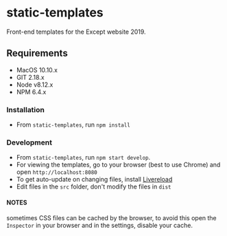 # static-templates
Front-end templates for the Except website 2019.

## Requirements
* MacOS 10.10.x
* GIT 2.18.x
* Node v8.12.x
* NPM 6.4.x

### Installation
* From `static-templates`, run `npm install`

### Development
* From `static-templates`, run `npm start develop`.
* For viewing the templates, go to your browser (best to use Chrome) and open `http://localhost:8080`
* To get auto-update on changing files, install [Livereload](https://chrome.google.com/webstore/detail/livereload/jnihajbhpnppcggbcgedagnkighmdlei?hl=en)
* Edit files in the `src` folder, don't modify the files in `dist`

#### NOTES
sometimes CSS files can be cached by the browser, to avoid this open the `Inspector` in your browser and in the settings, disable your cache.
